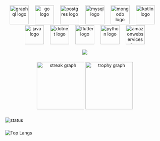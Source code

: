 ###

<div align="center">
  <img src="https://skillicons.dev/icons?i=graphql" height="60" alt="graphql logo"  />
  <img width="12" />
  <img src="https://skillicons.dev/icons?i=go" height="60" alt="go logo"  />
  <img width="12" />
   <img src="https://skillicons.dev/icons?i=postgres" height="60" alt="postgres logo"  />
  <img width="12" />
    <img src="https://skillicons.dev/icons?i=mysql" height="60" alt="mysql logo"  />
  <img width="12" />
    <img src="https://skillicons.dev/icons?i=mongodb" height="60" alt="mongodb logo"  />
  <img width="12" />
  <img src="https://skillicons.dev/icons?i=kotlin" height="60" alt="kotlin logo"  />
  <img width="12" />
     <img src="https://skillicons.dev/icons?i=java" height="60" alt="java logo"  />
  <img width="12" />
<img src="https://skillicons.dev/icons?i=dotnet" height="60" alt="dotnet logo"  />
  <img width="12" />
  <img src="https://skillicons.dev/icons?i=flutter" height="60" alt="flutter logo"  />
  <img width="12" />
  <img src="https://skillicons.dev/icons?i=py" height="60" alt="python logo"  />
  <img width="12" />
  <img src="https://skillicons.dev/icons?i=aws" height="60" alt="amazonwebservices logo"  />
  <p align="center">
       <a href="https://skillicons.dev">
         <img src="https://skillicons.dev/icons?i=git,kubernetes,docker,c,vim" />
       </a>
  </p>
  
</div>

###


<div align="center">
  <img src="https://streak-stats.demolab.com?user=pymarcus&locale=en&mode=daily&theme=dracula&hide_border=false&border_radius=5&order=3" height="150" alt="streak graph"  />
  <img src="https://github-profile-trophy.vercel.app?username=pymarcus&theme=dracula&column=-1&row=1&margin-w=8&margin-h=8&no-bg=false&no-frame=false&order=4" height="150" alt="trophy graph"  />
</div>

###

![status](https://img.shields.io/badge/Status-Always%20learning-blue?style=flat-square&logo=go)


###

![Top Langs](https://github-readme-stats.vercel.app/api/top-langs/?username=pymarcus&hide=javascript,html,css&layout=compact&theme=tokyonight)

